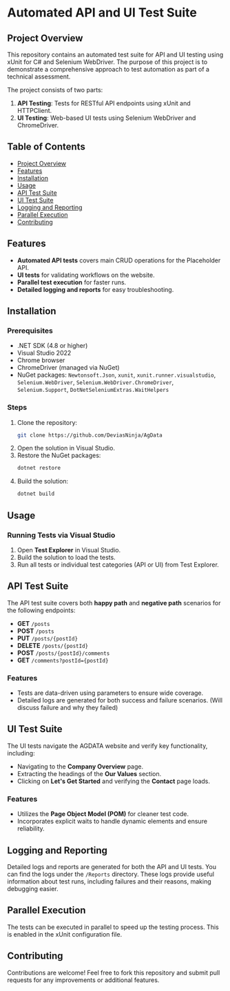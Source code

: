 # Automated API and UI Test Suite

## Project Overview

This repository contains an automated test suite for API and UI testing using xUnit for C# and Selenium WebDriver. The purpose of this project is to demonstrate a comprehensive approach to test automation as part of a technical assessment.

The project consists of two parts:
1. **API Testing**: Tests for RESTful API endpoints using xUnit and HTTPClient.
2. **UI Testing**: Web-based UI tests using Selenium WebDriver and ChromeDriver.

## Table of Contents
- [Project Overview](#project-overview)
- [Features](#features)
- [Installation](#installation)
- [Usage](#usage)
- [API Test Suite](#api-test-suite)
- [UI Test Suite](#ui-test-suite)
- [Logging and Reporting](#logging-and-reporting)
- [Parallel Execution](#parallel-execution)
- [Contributing](#contributing)

## Features

- **Automated API tests** covers main CRUD operations for the Placeholder API.
- **UI tests** for validating workflows on the website.
- **Parallel test execution** for faster runs.
- **Detailed logging and reports** for easy troubleshooting.

## Installation

### Prerequisites

- .NET SDK (4.8 or higher)
- Visual Studio 2022
- Chrome browser
- ChromeDriver (managed via NuGet)
- NuGet packages: `Newtonsoft.Json`, `xunit`, `xunit.runner.visualstudio`, `Selenium.WebDriver`, `Selenium.WebDriver.ChromeDriver`, `Selenium.Support`, `DotNetSeleniumExtras.WaitHelpers`

### Steps

1. Clone the repository:
    ```bash
    git clone https://github.com/DeviasNinja/AgData
    ```
2. Open the solution in Visual Studio.
3. Restore the NuGet packages:
    ```bash
    dotnet restore
    ```
4. Build the solution:
    ```bash
    dotnet build
    ```

## Usage

### Running Tests via Visual Studio

1. Open **Test Explorer** in Visual Studio.
2. Build the solution to load the tests.
3. Run all tests or individual test categories (API or UI) from Test Explorer.

## API Test Suite

The API test suite covers both **happy path** and **negative path** scenarios for the following endpoints:

- **GET** `/posts`
- **POST** `/posts`
- **PUT** `/posts/{postId}`
- **DELETE** `/posts/{postId}`
- **POST** `/posts/{postId}/comments`
- **GET** `/comments?postId={postId}`

### Features

- Tests are data-driven using parameters to ensure wide coverage.
- Detailed logs are generated for both success and failure scenarios. (Will discuss failure and why they failed)

## UI Test Suite

The UI tests navigate the AGDATA website and verify key functionality, including:

- Navigating to the **Company Overview** page.
- Extracting the headings of the **Our Values** section.
- Clicking on **Let's Get Started** and verifying the **Contact** page loads.

### Features

- Utilizes the **Page Object Model (POM)** for cleaner test code.
- Incorporates explicit waits to handle dynamic elements and ensure reliability.

## Logging and Reporting

Detailed logs and reports are generated for both the API and UI tests. You can find the logs under the `/Reports` directory. These logs provide useful information about test runs, including failures and their reasons, making debugging easier.

## Parallel Execution

The tests can be executed in parallel to speed up the testing process. This is enabled in the xUnit configuration file.

## Contributing

Contributions are welcome! Feel free to fork this repository and submit pull requests for any improvements or additional features.
